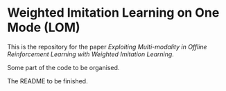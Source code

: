 # Weighted Imitation Learning on One Mode (LOM)

This is the repository for the paper *Exploiting Multi-modality in Offline Reinforcement Learning with Weighted Imitation Learning*.

Some part of the code to be organised.

The README to be finished. 
